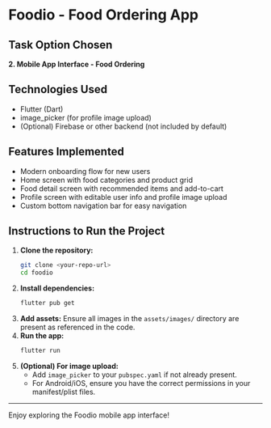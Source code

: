# Foodio - Food Ordering App

## Task Option Chosen
**2. Mobile App Interface - Food Ordering**

## Technologies Used
- Flutter (Dart)
- image_picker (for profile image upload)
- (Optional) Firebase or other backend (not included by default)

## Features Implemented
- Modern onboarding flow for new users
- Home screen with food categories and product grid
- Food detail screen with recommended items and add-to-cart
- Profile screen with editable user info and profile image upload
- Custom bottom navigation bar for easy navigation

## Instructions to Run the Project
1. **Clone the repository:**
   ```sh
   git clone <your-repo-url>
   cd foodio
   ```
2. **Install dependencies:**
   ```sh
   flutter pub get
   ```
3. **Add assets:**
   Ensure all images in the `assets/images/` directory are present as referenced in the code.
4. **Run the app:**
   ```sh
   flutter run
   ```
5. **(Optional) For image upload:**
   - Add `image_picker` to your `pubspec.yaml` if not already present.
   - For Android/iOS, ensure you have the correct permissions in your manifest/plist files.

---
Enjoy exploring the Foodio mobile app interface!
